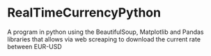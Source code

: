 # RealTimeCurrencyPython
A program in python using the BeautifulSoup, Matplotlib and Pandas libraries that allows via web screaping to download the current rate between EUR-USD
